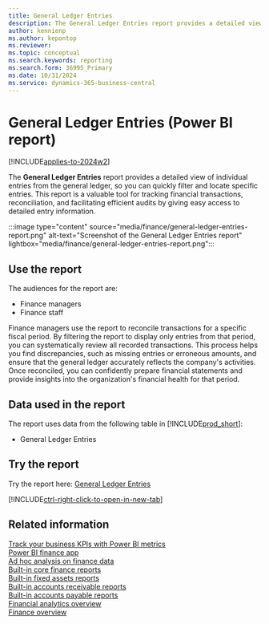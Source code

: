 ```yaml
---
title: General Ledger Entries
description: The General Ledger Entries report provides a detailed view of individual transactions within the general ledger.
author: kennienp
ms.author: kepontop
ms.reviewer:
ms.topic: conceptual
ms.search.keywords: reporting
ms.search.form: 36995_Primary
ms.date: 10/31/2024
ms.service: dynamics-365-business-central
---
```


# General Ledger Entries (Power BI report)

[!INCLUDE[applies-to-2024w2](includes/applies-to-2024w2.md)]

The **General Ledger Entries** report provides a detailed view of individual entries from the general ledger, so you can quickly filter and locate specific entries. This report is a valuable tool for tracking financial transactions, reconciliation, and facilitating efficient audits by giving easy access to detailed entry information.

:::image type="content" source="media/finance/general-ledger-entries-report.png" alt-text="Screenshot of the General Ledger Entries report" lightbox="media/finance/general-ledger-entries-report.png":::

## Use the report

The audiences for the report are:

- Finance managers
- Finance staff

Finance managers use the report to reconcile transactions for a specific fiscal period. By filtering the report to display only entries from that period, you can systematically review all recorded transactions. This process helps you find discrepancies, such as missing entries or erroneous amounts, and ensure that the general ledger accurately reflects the company's activities. Once reconciled, you can confidently prepare financial statements and provide insights into the organization's financial health for that period.

<!-- ## Key Performance Indicators (KPIs)

The *General Ledger Entries* report includes the following KPIs and measures: 

- [**Amount**](####) -->

## Data used in the report

The report uses data from the following table in [!INCLUDE[prod_short](includes/prod_short.md)]:

- General Ledger Entries

## Try the report

Try the report here: [General Ledger Entries](https://businesscentral.dynamics.com?page=36995)

[!INCLUDE[ctrl-right-click-to-open-in-new-tab](includes/ctrl-right-click-to-open-in-new-tab.md)]

## Related information

[Track your business KPIs with Power BI metrics](track-kpis-with-power-bi-metrics.md)  
[Power BI finance app](finance-powerbi-app.md)  
[Ad hoc analysis on finance data](ad-hoc-analysis-finance.md)  
[Built-in core finance reports](finance-reports.md)  
[Built-in fixed assets reports](fa-reports.md)  
[Built-in accounts receivable reports](receivables-reports.md)  
[Built-in accounts payable reports](payables-reports.md)  
[Financial analytics overview](bi.md)  
[Finance overview](finance.md)